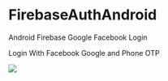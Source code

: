 # FirebaseAuthAndroid
Android Firebase Google Facebook Login

Login With Facebook Google and Phone OTP

<a href="https://youtu.be/_EgsrEmWwR8"><img src="https://github.com/hackstarsj/FirebaseAuthAndroid/blob/master/android-firebase-auth.jpg?raw=true"/></a>
